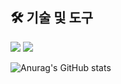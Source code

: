 ## 🛠 기술 및 도구
<a href="버튼을 눌렀을 때 이동할 링크" target="_blank"><img src="https://img.shields.io/badge/Firebase-FFCA28?style=for-the-badge&logo=Firebase&logoColor=white"/></a>
<a href="버튼을 눌렀을 때 이동할 링크" target="_blank"><img src="https://img.shields.io/badge/Firebase-FFCA28?style=for-the-badge&logo=Firebase&logoColor=white"/></a>

![Anurag's GitHub stats](https://github-readme-stats.vercel.app/api?username=dayeon5952&show_icons=true&theme=blueberry)
